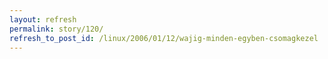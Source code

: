```yaml
---
layout: refresh
permalink: story/120/
refresh_to_post_id: /linux/2006/01/12/wajig-minden-egyben-csomagkezel
---
```

